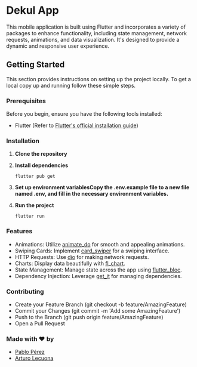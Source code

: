 # Dekul App

This mobile application is built using Flutter and incorporates a variety of packages to enhance functionality, including state management, network requests, animations, and data visualization. It's designed to provide a dynamic and responsive user experience.

## Getting Started

This section provides instructions on setting up the project locally. To get a local copy up and running follow these simple steps.

### Prerequisites

Before you begin, ensure you have the following tools installed:
- Flutter (Refer to [Flutter's official installation guide](https://flutter.dev/docs/get-started/install))

### Installation

1. **Clone the repository**

2. **Install dependencies**

    ```flutter pub get```

3. **Set up environment variablesCopy the .env.example file to a new file named .env, and fill in the necessary environment variables.**

4. **Run the project**

    ```flutter run```


### Features
- Animations: Utilize [animate_do](https://pub.dev/packages/animate_do) for smooth and appealing animations.
- Swiping Cards: Implement [card_swiper](https://pub.dev/packages/card_swiper) for a  swiping interface.
- HTTP Requests: Use [dio](https://pub.dev/packages/dio) for making network requests.
- Charts: Display data beautifully with [fl_chart](https://pub.dev/packages/fl_chart).
- State Management: Manage state across the app using [flutter_bloc](https://pub.dev/packages/flutter_bloc).
- Dependency Injection: Leverage [get_it](https://pub.dev/packages/get_it) for managing dependencies.





### Contributing

- Create your Feature Branch (git checkout -b feature/AmazingFeature)
- Commit your Changes (git commit -m 'Add some AmazingFeature')
- Push to the Branch (git push origin feature/AmazingFeature)
- Open a Pull Request


### Made with :heart: by 

- [Pablo Pérez](https://github.com/tripleP16)
- [Arturo Lecuona](https://github.com/ArtuKILL)